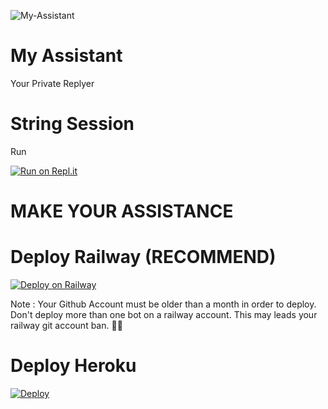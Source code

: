 ![My-Assistant](https://telegra.ph/file/3dc8ab85267ba245e921c.jpg)

# My Assistant

Your Private Replyer

# String Session

Run

[![Run on Repl.it](https://repl.it/badge/github/praveen28624/String-Session)](https://replit.com/@praveenbhanuka/Pyrogram-String-Session)

# MAKE YOUR ASSISTANCE

# Deploy Railway (RECOMMEND)

[![Deploy on Railway](https://railway.app/button.svg)](https://railway.app/new/template?template=https%3A%2F%2Fgithub.com%2Fpraveen28624%2FMyAssistant&envs=STRING_SESSION%2CUSER_ID%2CAPP_ID%2CAPI_HASH%2CNAME&STRING_SESSIONDesc=Pyrogram+String+Session&USER_IDDesc=Telegram+User+Id&APP_IDDesc=Telegram+App+Id&API_HASHDesc=Telegram+Api+Hash&NAMEDesc=Your+Name)

Note : Your Github Account must be older than a month in order to deploy. Don't deploy more than one bot on a railway account. This may leads your railway git account ban. 🤷‍♂️

# Deploy Heroku

[![Deploy](https://www.herokucdn.com/deploy/button.svg)](https://heroku.com/deploy?template=https://github.com/praveen28624/My-Assistant)
